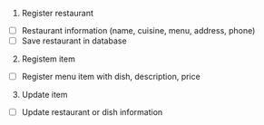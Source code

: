 1. Register restaurant

- [ ] Restaurant information (name, cuisine, menu, address, phone)
- [ ] Save restaurant in database

2. Registem item

- [ ] Register menu item with dish, description, price

3. Update item

- [ ] Update restaurant or dish information